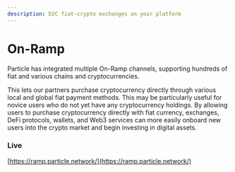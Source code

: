 ```yaml
---
description: D2C fiat-crypto exchanges on your platform
---
```


# On-Ramp

Particle has integrated multiple On-Ramp channels, supporting hundreds of fiat and various chains and cryptocurrencies.&#x20;

This lets our partners purchase cryptocurrency directly through various local and global fiat payment methods. This may be particularly useful for novice users who do not yet have any cryptocurrency holdings. By allowing users to purchase cryptocurrency directly with fiat currency, exchanges, DeFi protocols, wallets, and Web3 services can more easily onboard new users into the crypto market and begin investing in digital assets.

### Live

[https://ramp.particle.network/](https://ramp.particle.network/)
